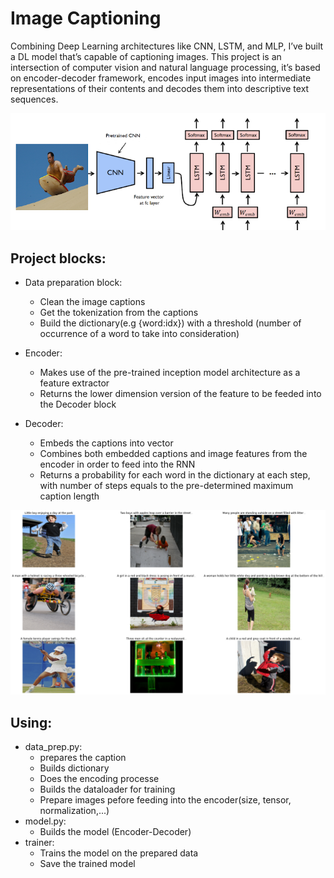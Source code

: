 # Image Captioning

Combining Deep Learning architectures like CNN, LSTM, and MLP, I’ve built a DL model that’s capable of captioning images. This project is an intersection of computer vision and natural language processing, it’s based on encoder-decoder framework, encodes input images into intermediate representations of their contents and decodes them into descriptive text sequences.

<img src="Results/Img_Cap.png"></img>

## Project blocks:
- Data preparation block:
  - Clean the image captions
  - Get the tokenization from the captions
  - Build the dictionary(e.g {word:idx}) with a threshold (number of occurrence of a word to take into consideration)
  
- Encoder:
  - Makes use of the pre-trained inception model architecture as a feature extractor
  - Returns the lower dimension version of the feature to be feeded into the Decoder block

- Decoder:
  - Embeds the captions into vector
  - Combines both embedded captions and image features from the encoder in order to feed into the RNN
  - Returns a probability for each word in the dictionary at each step, with number of steps equals to the pre-determined maximum caption length
  
<img src="Results/Ex.png"></img>


## Using:
  - data_prep.py: 
    - prepares the caption
    - Builds dictionary
    - Does the encoding processe
    - Builds the dataloader for training
    - Prepare images pefore feeding into the encoder(size, tensor, normalization,...)
  - model.py: 
    - Builds the model (Encoder-Decoder)
  - trainer:
    - Trains the model on the prepared data
    - Save the trained model
